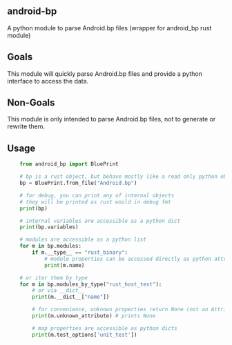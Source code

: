 ## android-bp

A python module to parse Android.bp files (wrapper for android_bp rust module)

## Goals

This module will quickly parse Android.bp files and provide a python interface to access the data.

## Non-Goals

This module is only intended to parse Android.bp files, not to generate or rewrite them.

## Usage

```python
    from android_bp import BluePrint

    # bp is a rust object, but behave mostly like a read only python object
    bp = BluePrint.from_file("Android.bp")

    # for debug, you can print any of internal objects
    # they will be printed as rust would in debug fmt
    print(bp)

    # internal variables are accessible as a python dict
    print(bp.variables)

    # modules are accessible as a python list
    for m in bp.modules:
        if m.__type__ == "rust_binary":
            # module properties can be accessed directly as python attributes
            print(m.name)

    # or iter them by type
    for m in bp.modules_by_type("rust_host_test"):
        # or via __dict__
        print(m.__dict__["name"])

        # for convenience, unknown properties return None (not an AttributeError)
        print(m.unknown_attribute) # prints None

        # map properties are accessible as python dicts
        print(m.test_options['unit_test'])
```
